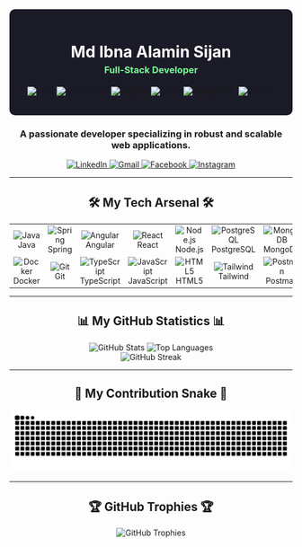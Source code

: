<!-- 
  FINAL VERSION: This design uses a pure Markdown & Shields.io banner.
  It requires no image uploads and is 100% reliable.
-->

<!-- 1. Markdown-based Banner (Guaranteed to work) -->
<div align="center" style="background-color: #1A1B27; padding: 20px; border-radius: 10px;">
  <h1 style="color: #FFFFFF; margin-bottom: 5px;">Md Ibna Alamin Sijan</h1>
  <h3 style="color: #79ff97; margin-top: 5px;">Full-Stack Developer</h3>
  <p style="margin-top: 20px;">
    <img src="https://img.shields.io/badge/Java-007396?style=for-the-badge&logo=java&logoColor=white" alt="Java"/>
    <img src="https://img.shields.io/badge/SpringBoot-6DB33F?style=for-the-badge&logo=springboot&logoColor=white" alt="Spring Boot"/>
    <img src="https://img.shields.io/badge/Angular-DD0031?style=for-the-badge&logo=angular&logoColor=white" alt="Angular"/>
    <img src="https://img.shields.io/badge/React-61DAFB?style=for-the-badge&logo=react&logoColor=black" alt="React"/>
    <img src="https://img.shields.io/badge/PostgreSQL-4169E1?style=for-the-badge&logo=postgresql&logoColor=white" alt="PostgreSQL"/>
    <img src="https://img.shields.io/badge/Docker-2496ED?style=for-the-badge&logo=docker&logoColor=white" alt="Docker"/>
  </p>
</div>

<!-- 2. Introduction & Social Links -->
<div align="center" style="margin-top: 15px;">
  <h3 align="center">A passionate developer specializing in robust and scalable web applications.</h3>
</div>

<div align="center" style="margin-top: 10px;">
  <a href="https://linkedin.com/in/alamin-sijun-9783a52a4" target="_blank">
    <img src="https://img.shields.io/badge/LinkedIn-0077B5?style=for-the-badge&logo=linkedin&logoColor=white" alt="LinkedIn"/>
  </a>
  <a href="mailto:ibnaalamin00@gmail.com">
    <img src="https://img.shields.io/badge/Gmail-D14836?style=for-the-badge&logo=gmail&logoColor=white" alt="Gmail"/>
  </a>
  <a href="https://fb.com/ibna.alamin" target="_blank">
    <img src="https://img.shields.io/badge/Facebook-1877F2?style=for-the-badge&logo=facebook&logoColor=white" alt="Facebook"/>
  </a>
  <a href="https://instagram.com/ibna_alamin" target="_blank">
    <img src="https://img.shields.io/badge/Instagram-E4405F?style=for-the-badge&logo=instagram&logoColor=white" alt="Instagram"/>
  </a>
</div>

---

<!-- 3. My Skill Set -->
<h2 align="center">🛠 My Tech Arsenal 🛠</h2>
<div align="center">
  <table>
    <tr>
      <td align="center" width="96">
        <img src="https://cdn.jsdelivr.net/gh/devicons/devicon/icons/java/java-original-wordmark.svg" width="48" height="48" alt="Java" /><br>Java
      </td>
      <td align="center" width="96">
        <img src="https://cdn.jsdelivr.net/gh/devicons/devicon/icons/spring/spring-original-wordmark.svg" width="48" height="48" alt="Spring" /><br>Spring
      </td>
      <td align="center" width="96">
        <img src="https://cdn.jsdelivr.net/gh/devicons/devicon/icons/angularjs/angularjs-original.svg" width="48" height="48" alt="Angular" /><br>Angular
      </td>
      <td align="center" width="96">
        <img src="https://cdn.jsdelivr.net/gh/devicons/devicon/icons/react/react-original-wordmark.svg" width="48" height="48" alt="React" /><br>React
      </td>
      <td align="center" width="96">
        <img src="https://cdn.jsdelivr.net/gh/devicons/devicon/icons/nodejs/nodejs-original-wordmark.svg" width="48" height="48" alt="Node.js" /><br>Node.js
      </td>
      <td align="center" width="96">
        <img src="https://cdn.jsdelivr.net/gh/devicons/devicon/icons/postgresql/postgresql-original-wordmark.svg" width="48" height="48" alt="PostgreSQL" /><br>PostgreSQL
      </td>
      <td align="center" width="96">
        <img src="https://cdn.jsdelivr.net/gh/devicons/devicon/icons/mongodb/mongodb-original-wordmark.svg" width="48" height="48" alt="MongoDB" /><br>MongoDB
      </td>
    </tr>
    <tr>
      <td align="center" width="96">
        <img src="https://cdn.jsdelivr.net/gh/devicons/devicon/icons/docker/docker-original-wordmark.svg" width="48" height="48" alt="Docker" /><br>Docker
      </td>
      <td align="center" width="96">
        <img src="https://cdn.jsdelivr.net/gh/devicons/devicon/icons/git/git-original-wordmark.svg" width="48" height="48" alt="Git" /><br>Git
      </td>
      <td align="center" width="96">
        <img src="https://cdn.jsdelivr.net/gh/devicons/devicon/icons/typescript/typescript-plain.svg" width="48" height="48" alt="TypeScript" /><br>TypeScript
      </td>
      <td align="center" width="96">
        <img src="https://cdn.jsdelivr.net/gh/devicons/devicon/icons/javascript/javascript-plain.svg" width="48" height="48" alt="JavaScript" /><br>JavaScript
      </td>
      <td align="center" width="96">
        <img src="https://cdn.jsdelivr.net/gh/devicons/devicon/icons/html5/html5-original-wordmark.svg" width="48" height="48" alt="HTML5" /><br>HTML5
      </td>
      <td align="center" width="96">
        <img src="https://cdn.jsdelivr.net/gh/devicons/devicon/icons/tailwindcss/tailwindcss-original-wordmark.svg" width="48" height="48" alt="Tailwind" /><br>Tailwind
      </td>
      <td align="center" width="96">
        <img src="https://cdn.jsdelivr.net/gh/devicons/devicon/icons/postman/postman-original.svg" width="48" height="48" alt="Postman" /><br>Postman
      </td>
    </tr>
  </table>
</div>

---

<!-- 4. GitHub Stats -->
<h2 align="center">📊 My GitHub Statistics 📊</h2>
<div align="center">
    <img src="https://github-readme-stats.vercel.app/api?username=alaminone&show_icons=true&theme=tokyonight&hide_border=true&count_private=true&include_all_commits=true" alt="GitHub Stats" />
    <img src="https://github-readme-stats.vercel.app/api/top-langs/?username=alaminone&layout=compact&theme=tokyonight&hide_border=true&hide=html,scss,css" alt="Top Languages" />
    <br>
    <img src="https://github-readme-streak-stats.herokuapp.com/?user=alaminone&theme=tokyonight&hide_border=true" alt="GitHub Streak" />
</div>

---

<!-- 5. Contribution Snake -->
<h2 align="center">🐍 My Contribution Snake 🐍</h2>
<div align="center">
  <img src="https://raw.githubusercontent.com/alaminone/alaminone/output/github-contribution-grid-snake.svg" alt="Contribution Snake"/>
</div>

---

<!-- 6. GitHub Trophies -->
<h2 align="center">🏆 GitHub Trophies 🏆</h2>
<div align="center">
  <img src="https://github-profile-trophy.vercel.app/?username=alaminone&theme=tokyonight&no-frame=true&no-bg=true&margin-w=15&margin-h=15&column=7" alt="GitHub Trophies" />
</div>
